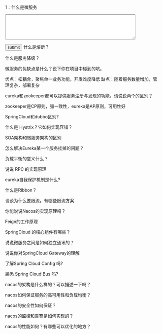 1：什么是微服务<p/>
<textarea rows="5" cols="50" id="spring1"></textarea><p/>
<button onclick="alert(document.getElementById('spring1').value==
'实例化，属性填充，初始化，生存期，销毁'?'正确':'错误')">
submit</button>
什么是熔断？<p/>
什么是服务降级？<p/>

微服务的优缺点是什么？说下你在项目中碰到的坑。<p/>
优点：松耦合，聚焦单一业务功能，开发难度降低
缺点：随着服务数量增加，管理复杂，部署复杂

eureka和zookeeper都可以提供服务注册与发现的功能，请说说两个的区别？<p/>
zookeeper是CP原则，强一致性，eureka是AP原则，可用性好

SpringCloud和dubbo区别?<p/>

什么是 Hystrix？它如何实现容错？<p/>

SOA架构和微服务架构的区别<p/>

怎么解决Eureka某一个服务挂掉的问题？<p/>

负载平衡的意义什么？<p/>

说说 RPC 的实现原理<p/>

eureka自我保护机制是什么?<p/>

什么是Ribbon？<p/>

谈谈为什么要限流，有哪些限流方案<p/>

你能说说Nacos的实现原理吗？<p/>

Feign的工作原理<p/>

SpringCloud 的核心组件有哪些？<p/>

说说微服务之间是如何独立通讯的？<p/>

说说你对SpringCloud Gateway的理解<p/>

了解Spring Cloud Config 吗?<p/>

熟悉 Spring Cloud Bus 吗?<p/>


nacos的架构是什么样的？可以描述一下吗？<p/>

nacos如何保证服务的高可用性和负载均衡？<p/>

nacos的安全性如何保证？<p/>

nacos的监控和告警是如何实现的？<p/> 

nacos的性能如何？有哪些可以优化的地方？<p/> 

